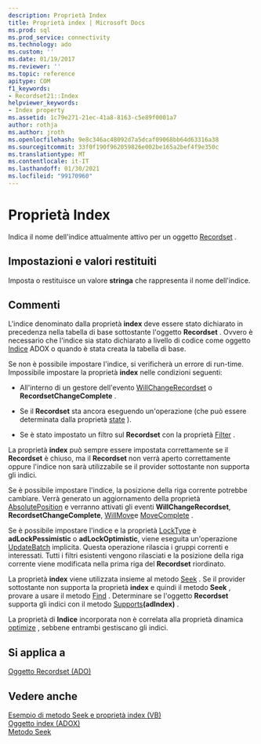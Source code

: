 ```yaml
---
description: Proprietà Index
title: Proprietà index | Microsoft Docs
ms.prod: sql
ms.prod_service: connectivity
ms.technology: ado
ms.custom: ''
ms.date: 01/19/2017
ms.reviewer: ''
ms.topic: reference
apitype: COM
f1_keywords:
- Recordset21::Index
helpviewer_keywords:
- Index property
ms.assetid: 1c79e271-21ec-41a8-8163-c5e89f0001a7
author: rothja
ms.author: jroth
ms.openlocfilehash: 9e8c346ac48092d7a5dcaf09068bb64d63316a38
ms.sourcegitcommit: 33f0f190f962059826e002be165a2bef4f9e350c
ms.translationtype: MT
ms.contentlocale: it-IT
ms.lasthandoff: 01/30/2021
ms.locfileid: "99170960"
---
```

# <a name="index-property"></a>Proprietà Index
Indica il nome dell'indice attualmente attivo per un oggetto [Recordset](./recordset-object-ado.md) .  
  
## <a name="settings-and-return-values"></a>Impostazioni e valori restituiti  
 Imposta o restituisce un valore **stringa** che rappresenta il nome dell'indice.  
  
## <a name="remarks"></a>Commenti  
 L'indice denominato dalla proprietà **index** deve essere stato dichiarato in precedenza nella tabella di base sottostante l'oggetto **Recordset** . Ovvero è necessario che l'indice sia stato dichiarato a livello di codice come oggetto [Indice](../adox-api/index-object-adox.md) ADOX o quando è stata creata la tabella di base.  
  
 Se non è possibile impostare l'indice, si verificherà un errore di run-time. Impossibile impostare la proprietà **index** nelle condizioni seguenti:  
  
-   All'interno di un gestore dell'evento [WillChangeRecordset](./willchangerecordset-and-recordsetchangecomplete-events-ado.md) o **RecordsetChangeComplete** .  
  
-   Se il **Recordset** sta ancora eseguendo un'operazione (che può essere determinata dalla proprietà [state](./state-property-ado.md) ).  
  
-   Se è stato impostato un filtro sul **Recordset** con la proprietà [Filter](./filter-property.md) .  
  
 La proprietà **index** può sempre essere impostata correttamente se il **Recordset** è chiuso, ma il **Recordset** non verrà aperto correttamente oppure l'indice non sarà utilizzabile se il provider sottostante non supporta gli indici.  
  
 Se è possibile impostare l'indice, la posizione della riga corrente potrebbe cambiare. Verrà generato un aggiornamento della proprietà [AbsolutePosition](./absoluteposition-property-ado.md) e verranno attivati gli eventi **WillChangeRecordset**, **RecordsetChangeComplete**, [WillMove](./willmove-and-movecomplete-events-ado.md)e [MoveComplete](./willmove-and-movecomplete-events-ado.md) .  
  
 Se è possibile impostare l'indice e la proprietà [LockType](./locktype-property-ado.md) è **adLockPessimistic** o **adLockOptimistic**, viene eseguita un'operazione [UpdateBatch](./updatebatch-method.md) implicita. Questa operazione rilascia i gruppi correnti e interessati. Tutti i filtri esistenti vengono rilasciati e la posizione della riga corrente viene modificata nella prima riga del **Recordset** riordinato.  
  
 La proprietà **index** viene utilizzata insieme al metodo [Seek](./seek-method.md) . Se il provider sottostante non supporta la proprietà **index** e quindi il metodo **Seek** , provare a usare il metodo [Find](./find-method-ado.md) . Determinare se l'oggetto **Recordset** supporta gli indici con il metodo [Supports](./supports-method.md)**(adIndex)** .  
  
 La proprietà di **Indice** incorporata non è correlata alla proprietà dinamica [optimize](./optimize-property-dynamic-ado.md) , sebbene entrambi gestiscano gli indici.  
  
## <a name="applies-to"></a>Si applica a  
 [Oggetto Recordset (ADO)](./recordset-object-ado.md)  
  
## <a name="see-also"></a>Vedere anche  
 [Esempio di metodo Seek e proprietà index (VB)](./seek-method-and-index-property-example-vb.md)   
 [Oggetto index (ADOX)](../adox-api/index-object-adox.md)   
 [Metodo Seek](./seek-method.md)